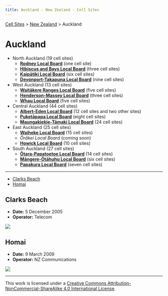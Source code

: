 ```yaml
---
title: Auckland - New Zealand - Cell Sites
---
```


[Cell Sites](../../) > [New Zealand](../) > Auckland

# Auckland

* North Auckland (19 cell sites)
  * **[Rodney Local Board](rodney)** (one cell site)
  * **[Hibiscus and Bays Local Board](hibiscus-and-bays)** (three cell sites)
  * **[Kaipātiki Local Board](kaipātiki)** (six cell sites)
  * **[Devonport-Takapuna Local Board](devonport-takapuna)** (nine cell sites)
* West Auckland (13 cell sites)
  * **[Waitākere Ranges Local Board](waitākere-ranges)** (five cell sites)
  * **[Henderson-Massey Local Board](henderson-massey)** (three cell sites)
  * **[Whau Local Board](whau)** (five cell sites)
* Central Auckland (44 cell sites)
  * **[Albert-Eden Local Board](albert-eden)** (12 cell sites and two other sites)
  * **[Puketāpapa Local Board](puketāpapa)** (eight cell sites)
  * **[Maungakiekie-Tāmaki Local Board](maungakiekie-tāmaki)** (24 cell sites)
* East Auckland (25 cell sites)
  * **[Waiheke Local Board](waiheke)** (15 cell sites)
  * *Ōrākei Local Board* (coming soon)
  * **[Howick Local Board](howick)** (10 cell sites)
* South Auckland (27 cell sites)
  * **[Ōtara-Papatoetoe Local Board](ōtara-papatoetoe)** (14 cell sites)
  * **[Māngere-Ōtāhuhu Local Board](māngere-ōtāhuhu)** (six cell sites)
  * **[Papakura Local Board](papakura)** (seven cell sites)

---

* [Clarks Beach](#clarks-beach)
* [Homai](#homai)

## Clarks Beach

* **Date:** 5 December 2005
* **Operator:** Telecom

![](https://f001.backblazeb2.com/file/CellSites/NZ/AUK/Franklin/20051205-131054.jpg)

## Homai

* **Date:** 9 March 2009
* **Operator:** NZ Communications

![](https://f001.backblazeb2.com/file/CellSites/NZ/AUK/Manurewa/20090309-145859.jpg)

---

This work is licensed under a [Creative Commons Attribution-NonCommercial-ShareAlike 4.0 International License](http://creativecommons.org/licenses/by-nc-sa/4.0/).
